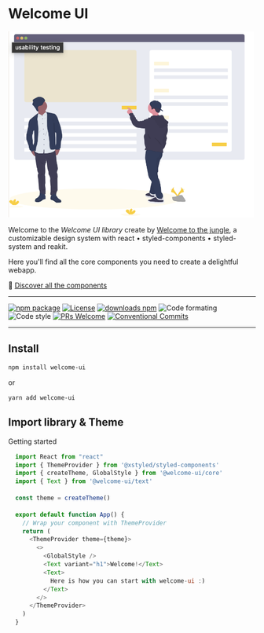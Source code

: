 # Welcome UI

<img src="assets/readme.png" width="500" />

Welcome to the _Welcome UI library_ create by [Welcome to the jungle](https://www.welcometothejungle.co), a customizable design system with react • styled-components • styled-system and reakit.

Here you'll find all the core components you need to create a delightful webapp.

🌴 [Discover all the components](http://welcome-ui.com)

---

[![npm package](https://img.shields.io/npm/v/welcome-ui/latest.svg)](https://www.npmjs.com/package/welcome-ui) [![License](https://img.shields.io/npm/l/welcome-ui.svg)](https://github.com/WTTJ/welcome-ui/blob/master/LICENSE) [![downloads npm](https://img.shields.io/npm/dw/welcome-ui.svg)](https://www.npmjs.com/package/welcome-ui) ![Code formating](https://img.shields.io/badge/code%20formating-prettier-blue.svg) ![Code style](https://img.shields.io/badge/code%20style-styled--components-ff69b4.svg) [![PRs Welcome](https://img.shields.io/badge/PRs-welcome-mediumspringgreen.svg)](https://github.com/WTTJ/welcome-ui/blob/master/CONTRIBUTING.md) [![Conventional Commits](https://img.shields.io/badge/Conventional%20Commits-1.0.0-yellow.svg)](https://conventionalcommits.org)

---

## Install

```bash
npm install welcome-ui
```

or

```bash
yarn add welcome-ui
```

## Import library & Theme

Getting started

```js
  import React from "react"
  import { ThemeProvider } from '@xstyled/styled-components'
  import { createTheme, GlobalStyle } from '@welcome-ui/core'
  import { Text } from '@welcome-ui/text'

  const theme = createTheme()

  export default function App() {
    // Wrap your component with ThemeProvider
    return (
      <ThemeProvider theme={theme}>
        <>
          <GlobalStyle />
          <Text variant="h1">Welcome!</Text>
          <Text>
            Here is how you can start with welcome-ui :)
          </Text>
        </>
      </ThemeProvider>
    )
  }
```
